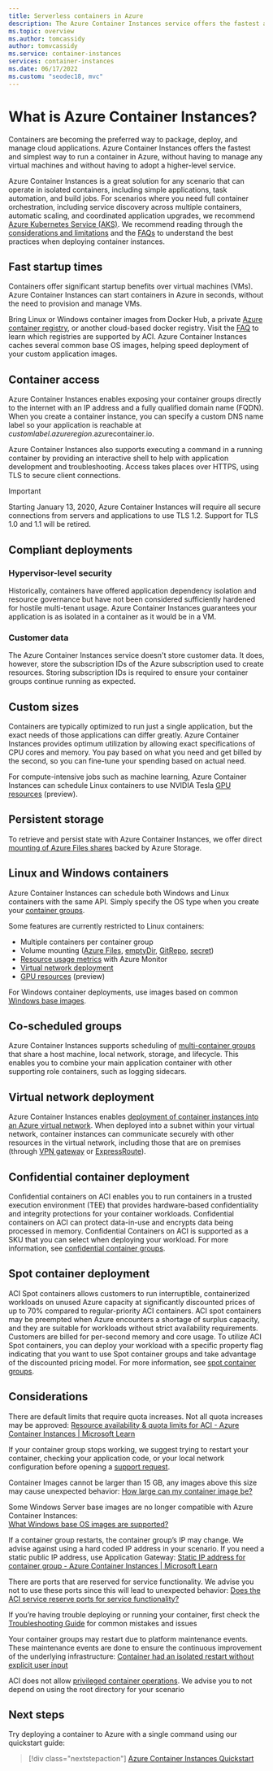 ```yaml
---
title: Serverless containers in Azure
description: The Azure Container Instances service offers the fastest and simplest way to run isolated containers in Azure, without having to manage virtual machines and without having to adopt a higher-level orchestrator.
ms.topic: overview
ms.author: tomcassidy
author: tomvcassidy
ms.service: container-instances
services: container-instances
ms.date: 06/17/2022
ms.custom: "seodec18, mvc"
---
```


# What is Azure Container Instances?

Containers are becoming the preferred way to package, deploy, and manage cloud applications. Azure Container Instances offers the fastest and simplest way to run a container in Azure, without having to manage any virtual machines and without having to adopt a higher-level service.

Azure Container Instances is a great solution for any scenario that can operate in isolated containers, including simple applications, task automation, and build jobs. For scenarios where you need full container orchestration, including service discovery across multiple containers, automatic scaling, and coordinated application upgrades, we recommend [Azure Kubernetes Service (AKS)](../aks/index.yml). We recommend reading through the [considerations and limitations](#considerations) and the [FAQs](./container-instances-faq.yml) to understand the best practices when deploying container instances.

## Fast startup times

Containers offer significant startup benefits over virtual machines (VMs). Azure Container Instances can start containers in Azure in seconds, without the need to provision and manage VMs.

Bring Linux or Windows container images from Docker Hub, a private [Azure container registry](../container-registry/index.yml), or another cloud-based docker registry. Visit the [FAQ](container-instances-faq.yml) to learn which registries are supported by ACI. Azure Container Instances caches several common base OS images, helping speed deployment of your custom application images.

## Container access

Azure Container Instances enables exposing your container groups directly to the internet with an IP address and a fully qualified domain name (FQDN). When you create a container instance, you can specify a custom DNS name label so your application is reachable at *customlabel*.*azureregion*.azurecontainer.io.

Azure Container Instances also supports executing a command in a running container by providing an interactive shell to help with application development and troubleshooting. Access takes places over HTTPS, using TLS to secure client connections.

> [!IMPORTANT]
> Starting January 13, 2020, Azure Container Instances will require all secure connections from servers and applications to use TLS 1.2. Support for TLS 1.0 and 1.1 will be retired.

## Compliant deployments

### Hypervisor-level security

Historically, containers have offered application dependency isolation and resource governance but have not been considered sufficiently hardened for hostile multi-tenant usage. Azure Container Instances guarantees your application is as isolated in a container as it would be in a VM.

### Customer data

The Azure Container Instances service doesn't store customer data. It does, however, store the subscription IDs of the Azure subscription used to create resources. Storing subscription IDs is required to ensure your container groups continue running as expected.

## Custom sizes

Containers are typically optimized to run just a single application, but the exact needs of those applications can differ greatly. Azure Container Instances provides optimum utilization by allowing exact specifications of CPU cores and memory. You pay based on what you need and get billed by the second, so you can fine-tune your spending based on actual need.

For compute-intensive jobs such as machine learning, Azure Container Instances can schedule Linux containers to use NVIDIA Tesla [GPU resources](container-instances-gpu.md) (preview).

## Persistent storage

To retrieve and persist state with Azure Container Instances, we offer direct [mounting of Azure Files shares](./container-instances-volume-azure-files.md) backed by Azure Storage.

## Linux and Windows containers

Azure Container Instances can schedule both Windows and Linux containers with the same API. Simply specify the OS type when you create your [container groups](container-instances-container-groups.md).

Some features are currently restricted to Linux containers:

* Multiple containers per container group
* Volume mounting ([Azure Files](container-instances-volume-azure-files.md), [emptyDir](container-instances-volume-emptydir.md), [GitRepo](container-instances-volume-gitrepo.md), [secret](container-instances-volume-secret.md))
* [Resource usage metrics](container-instances-monitor.md) with Azure Monitor
* [Virtual network deployment](container-instances-vnet.md)
* [GPU resources](container-instances-gpu.md) (preview)

For Windows container deployments, use images based on common [Windows base images](./container-instances-faq.yml#what-windows-base-os-images-are-supported-).

## Co-scheduled groups

Azure Container Instances supports scheduling of [multi-container groups](container-instances-container-groups.md) that share a host machine, local network, storage, and lifecycle. This enables you to combine your main application container with other supporting role containers, such as logging sidecars.

## Virtual network deployment

Azure Container Instances enables [deployment of container instances into an Azure virtual network](container-instances-vnet.md). When deployed into a subnet within your virtual network, container instances can communicate securely with other resources in the virtual network, including those that are on premises (through [VPN gateway](../vpn-gateway/vpn-gateway-about-vpngateways.md) or [ExpressRoute](../expressroute/expressroute-introduction.md)).

## Confidential container deployment

Confidential containers on ACI enables you to run containers in a trusted execution environment (TEE) that provides hardware-based confidentiality and integrity protections for your container workloads. Confidential containers on ACI can protect data-in-use and encrypts data being processed in memory. Confidential Containers on ACI is supported as a SKU that you can select when deploying your workload. For more information, see [confidential container groups](./container-instances-confidential-overview.md).

## Spot container deployment

ACI Spot containers allows customers to run interruptible, containerized workloads on unused Azure capacity at significantly discounted prices of up to 70% compared to regular-priority ACI containers. ACI spot containers may be preempted when Azure encounters a shortage of surplus capacity, and they are suitable for workloads without strict availability requirements. Customers are billed for per-second memory and core usage. To utilize ACI Spot containers, you can deploy your workload with a specific property flag indicating that you want to use Spot container groups and take advantage of the discounted pricing model. 
For more information, see [spot container groups](container-instances-spot-container-overview.md).

## Considerations

There are default limits that require quota increases. Not all quota increases may be approved: [Resource availability & quota limits for ACI - Azure Container Instances | Microsoft Learn](./container-instances-resource-and-quota-limits.md)

If your container group stops working, we suggest trying to restart your container, checking your application code, or your local network configuration before opening a [support request][azure-support]. 

Container Images cannot be larger than 15 GB, any images above this size may cause unexpected behavior: [How large can my container image be?](./container-instances-faq.yml)

Some Windows Server base images are no longer compatible with Azure Container Instances:  
[What Windows base OS images are supported?](./container-instances-faq.yml)

If a container group restarts, the container group’s IP may change. We advise against using a hard coded IP address in your scenario. If you need a static public IP address, use Application Gateway: [Static IP address for container group - Azure Container Instances | Microsoft Learn](./container-instances-application-gateway.md)

There are ports that are reserved for service functionality. We advise you not to use these ports since this will lead to unexpected behavior: [Does the ACI service reserve ports for service functionality?](./container-instances-faq.yml)

 If you’re having trouble deploying or running your container, first check the [Troubleshooting Guide](./container-instances-troubleshooting.md) for common mistakes and issues 

Your container groups may restart due to platform maintenance events. These maintenance events are done to ensure the continuous improvement of the underlying infrastructure: [Container had an isolated restart without explicit user input](./container-instances-faq.yml)

ACI does not allow [privileged container operations](./container-instances-faq.yml). We advise you to not depend on using the root directory for your scenario 

## Next steps

Try deploying a container to Azure with a single command using our quickstart guide:

> [!div class="nextstepaction"]
> [Azure Container Instances Quickstart](container-instances-quickstart.md)

<!-- LINKS - External -->
[terms-of-use]: https://azure.microsoft.com/support/legal/preview-supplemental-terms/
[azure-support]: https://portal.azure.com/#blade/Microsoft_Azure_Support/HelpAndSupportBlade/newsupportrequest
